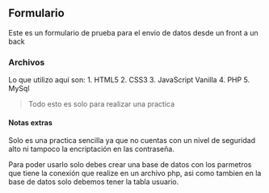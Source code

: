 ## Formulario 

Este es un formulario de prueba para el envio de datos desde un front a un back

### Archivos

Lo que utilizo aquí son:
    1. HTML5
    2. CSS3
    3. JavaScript Vanilla
    4. PHP
    5. MySql

> Todo esto es solo para realizar una practica

#### Notas extras

Solo es una practica sencilla ya que no cuentas con un nivel de seguridad alto ni tampoco
la encriptación en las contraseña.

Para poder usarlo solo debes crear una base de datos con los parmetros que tiene la conexión
que realize en un archivo php, asi como tambien en la base de datos solo debemos tener la
tabla usuario.